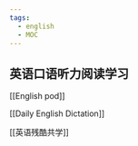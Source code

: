 ```yaml
---
tags:
  - english
  - MOC
---
```


## 英语口语听力阅读学习

[[English pod]]

[[Daily English Dictation]]

[[英语残酷共学]]

